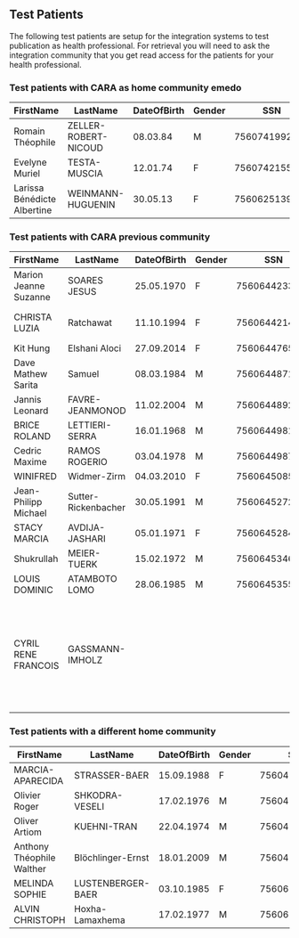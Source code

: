 ## Test Patients

The following test patients are setup for the integration systems to test publication as health professional.
For retrieval you will need to ask the integration community that you get read access for the patients for your health
professional.

### Test patients with CARA as home community emedo

| **FirstName**         | **LastName**                  | **DateOfBirth** | **Gender** | **SSN**       | Comment                                                                  |
|-----------------------|-------------------------------|-----------------|------------|---------------|--------------------------------------------------------------------------|
| Romain Théophile      | ZELLER-ROBERT-NICOUD	        | 08.03.84        | M          | 7560741992116 |                                                                          |
| Evelyne Muriel        | TESTA-MUSCIA                  | 12.01.74        | F          | 7560742155602 |                                                                          |
| Larissa Bénédicte Albertine  | WEINMANN-HUGUENIN      | 30.05.13        | F          | 7560625139705 |                                                                          |


### Test patients with CARA previous community 


| **FirstName**         | **LastName**        | **DateOfBirth** | **Gender** | **SSN**       | Comment                                                                  |
|-----------------------|---------------------|-----------------|------------|---------------|--------------------------------------------------------------------------|
| Marion Jeanne Suzanne | SOARES JESUS        | 25.05.1970      | F          | 7560644233163 | restricted default conf code                                             |
| CHRISTA LUZIA         | Ratchawat           | 11.10.1994      | F          | 7560644214162 | secret default conf code                                                 |
| Kit Hung              | Elshani Aloci       | 27.09.2014      | F          | 7560644765176 |                                                                          |
| Dave Mathew Sarita    | Samuel              | 08.03.1984      | M          | 7560644871280 |                                                                          |
| Jannis Leonard        | FAVRE-JEANMONOD     | 11.02.2004      | M          | 7560644892179 |                                                                          |
| BRICE ROLAND          | LETTIERI-SERRA      | 16.01.1968      | M          | 7560644981064 |                                                                          |
| Cedric Maxime         | RAMOS ROGERIO       | 03.04.1978      | M          | 7560644987394 |                                                                          |
| WINIFRED              | Widmer-Zirm         | 04.03.2010      | F          | 7560645085549 |                                                                          |
| Jean-Philipp Michael  | Sutter-Rickenbacher | 30.05.1991      | M          | 7560645272765 |                                                                          |
| STACY MARCIA          | AVDIJA-JASHARI      | 05.01.1971      | F          | 7560645284416 |                                                                          | 
| Shukrullah            | MEIER-TUERK         | 15.02.1972      | M          | 7560645346817 |                                                                          |
| LOUIS DOMINIC         | ATAMBOTO LOMO       | 28.06.1985      | M          | 7560645355383 |                                                                          |
| CYRIL RENE FRANCOIS   | GASSMANN-IMHOLZ     |                 |            |               | normal default conf code, currently broken, use another (as of 12.10.23) |

### Test patients with a different home community

| **FirstName**             | **LastName**      | **DateOfBirth** | **Gender** | **SSN**       | Comment |
|---------------------------|-------------------|-----------------|------------|---------------|---------|
| MARCIA-APARECIDA          | STRASSER-BAER     | 15.09.1988      | F          | 7560410146567 | MDS     | 
| Olivier Roger             | SHKODRA-VESELI    | 17.02.1976      | M          | 7560410179848 | MDS     |
| Oliver Artiom             | KUEHNI-TRAN       | 22.04.1974      | M          | 7560410199921 | MDS     |
| Anthony Théophile Walther | Blöchlinger-Ernst | 18.01.2009      | M          | 7560410212903 | MDS     |
| MELINDA SOPHIE            | LUSTENBERGER-BAER | 03.10.1985      | F          | 7560615781303 | SteHAG  |
| ALVIN CHRISTOPH           | Hoxha-Lamaxhema   | 17.02.1977      | M          | 7560615860077 | SteHAG  |

